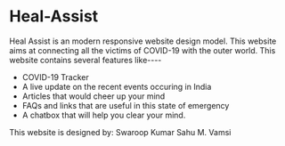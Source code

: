 # Heal-Assist

Heal Assist is an modern responsive website design model. This website aims at connecting all the victims of COVID-19 with the outer world.
This website contains several features like----
 * COVID-19 Tracker
 * A live update on the recent events occuring in India
 * Articles that would cheer up your mind
 * FAQs and links that are useful in this state of emergency
 * A chatbox that will help you clear your mind.
 

This website is designed by:
Swaroop Kumar Sahu
M. Vamsi

